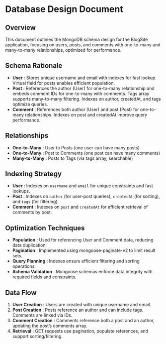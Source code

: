 # Database Design Document

## Overview

This document outlines the MongoDB schema design for the BlogSite application, focusing on users, posts, and comments with one-to-many and many-to-many relationships, optimized for performance.

## Schema Rationale

- **User** : Stores unique username and email with indexes for fast lookup. Virtual field for posts enables efficient population.
- **Post** : References the author (User) for one-to-many relationship and embeds comment IDs for one-to-many with comments. Tags array supports many-to-many filtering. Indexes on author, createdAt, and tags optimize queries.
- **Comment** : References both author (User) and post (Post) for one-to-many relationships. Indexes on post and createdAt improve query performance.

## Relationships

- **One-to-Many** : User to Posts (one user can have many posts)
- **One-to-Many** : Post to Comments (one post can have many comments)
- **Many-to-Many** : Posts to Tags (via tags array, searchable)

## Indexing Strategy

- **User** : Indexes on `username` and `email` for unique constraints and fast lookups.
- **Post** : Indexes on `author` (for user-post queries), `createdAt` (for sorting), and `tags` (for filtering).
- **Comment** : Indexes on `post` and `createdAt` for efficient retrieval of comments by post.

## Optimization Techniques

- **Population** : Used for referencing User and Comment data, reducing data duplication.
- **Pagination** : Implemented using mongoose-paginate-v2 to limit result sets.
- **Query Planning** : Indexes ensure efficient filtering and sorting operations.
- **Schema Validation** : Mongoose schemas enforce data integrity with required fields and constraints.

## Data Flow

1. **User Creation** : Users are created with unique username and email.
2. **Post Creation** : Posts reference an author and can include tags. Comments are linked via IDs.
3. **Comment Creation** : Comments reference both a post and an author, updating the post’s comments array.
4. **Retrieval** : GET requests use pagination, populate references, and support sorting/filtering.
